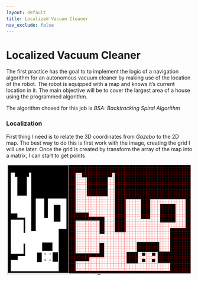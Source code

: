 ```yaml
---
layout: default
title: Localized Vacuum Cleaner
nav_exclude: false
---
```


# Localized Vacuum Cleaner

The first practice has the goal to to implement the logic of a navigation algorithm for an autonomous vacuum cleaner by making use of the location of the robot. The robot is equipped with a map and knows it’s current location in it. The main objective will be to cover the largest area of ​​a house using the programmed algorithm.

The algorithm chosed for this job is *BSA: Backtracking Spiral Algorithm*

### Localization

First thing I need is to relate the 3D coordinates from *Gazebo* to the 2D map. The best way to do this is first work with the image, creating the grid I will use later. Once the grid is created by transform the array of the map into a matrix, I can start to get points 

<center>
    <img src="assets/img/grid_map.png" width="500" height="300">
</center>